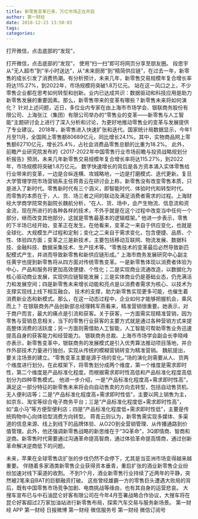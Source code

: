 ```yaml
---
title: 新零售变革已来，万亿市场正在开启
author: 第一财经
date: 2018-12-23 13:50:03
tags: 
categories: 
---
```

打开微信，点击底部的“发现”，
<!-- more -->
打开微信，点击底部的“发现”，
使用“扫一扫”即可将网页分享至朋友圈。
段思宇
从“无人超市”到“半小时送达”，从“未来厨房”到“精简供应链”，在过去一年，新零售的成长引发了消费热潮。有分析预计，未来几年，新零售交易规模年复合增长率将达115.27%，到2022年，市场规模将突破1.8万亿元。
站在这一风口之上，不少零售企业都在思考如何转型和创新。业内已达成共识：数据驱动和科技应用是助力新零售发展的重要因素。那么，新零售带来的变革有哪些？新零售未来将如何演化？
针对上述问题，近日，多位业内专家在由上海市市场学会、银联商务股份有限公司、上海张江（集团）有限公司举办的“零售业的变革——新零售与人工智能”主题研讨会上进行了深入分析和讨论，为更好地推动零售业的变革与发展提供了专业建议。
2018年，新零售进入快速扩张和迭代。国家统计局数据显示，今年1月至11月，全国网上零售额80689亿元，同比增长24.1%。其中，实物商品网上零售额62710亿元，增长25.4%，占社会消费品零售总额的比重为18.2%。
此外，前瞻产业研究院发布的《2017-2022年中国零售行业市场前瞻与投资战略规划分析报告》预测，未来几年新零售交易规模年复合增长率将达115.27%，到2022年，市场规模将突破1.8万亿元。
数字快速增长的背后是各方资本涌入实体零售给行业带来的变革，一边是合纵连横、攻城略地，一边是打磨模式、迭代更新。复旦大学管理学院市场营销系主任蒋青云在研讨会上称，新零售没有改变零售本质，只是进入了新时代。零售新时代有三个涵义，即智能时代、体验时代和转型时代。
而零售的本质在于，人、货、场三者之间的联动及满足消费者需求的过程。上海财经大学商学院常务副院长魏航分析，“在人、货、场中，会产生物流、信息流和资金流，现在所进行的各种各样的技术，不外乎就是在这个过程中改变当中任何一个部分，继而改变其他部分，这就是零售最基本的逻辑框架。”
他进一步表示，零售的下半场已经开始，变革正在发生。在他看来，变革之一来自于供应变化，也就是全球化、大规模生产过程和定制；变化之二来自于需求变化，包含便捷、品质、个性、体验四方面；变革之三是新技术，主要包括移动互联网、物流发展、数据科技、金融科技、数据采集技术、生产技术等。“零售技术的变革最后必然导致新匹配模式产生，并进而导致新零售和新供应链形成。”
上海市商务发展研究中心副主任黄宇也提到新零售将从四方面对传统零售变革。一是新零售体现以消费者体验为中心，产品和服务将更加高效便捷、个性化；二是实现商业流通改造，以数据化为核心驱动商业发展，实现供应链智能发展；三是实体商业仍是基础业态，仍充满活力和发展空间；四是新零售未来增长动能和亮点是以消费者需求为核心、以技术为支撑实现线上线下相互融合。
技术的支撑，助力新零售实现更多可能，也催生着消费新业态和新模式。那么，在这一动态过程中，企业如何才能够把握机会，乘风而上？
在银联商务产品创新部总经理韩军燕看来，精准营销很重要。她表示，对于商户而言，最大的痛点是引流和获客。关于获客，一方面需实现精准营销，因为零售与营销息息相关，当下的零售行业获客的主要方式就是通过各种营销方式来提高整体消费的活跃度；另一方面则需借助人工智能，人工智能可帮助零售业务迅速提高自身的获客能力和经营能力。
银联商务总裁、上海市市场学会副会长李晓峰亦表示，新零售变革中，银联商务的发展模式是引入优秀算法推动项目落地，并合作外部技术力量进行独创，实现从传统的模糊营销转变为精准营销。
魏航提出，要关注场景的建立。“零售变革主要是源于场的变化。”场的演化则需要从人、货两个维度进行划分。在此框架下，将零售划分成两个维度，第一个维度是需求即时性，第二个维度是产品标准化程度。而根据需求即时性高低和产品标准化程度高低划分为四种零售模式。
他进一步介绍，一是“产品标准化程度高+需求即时性高”，满足这一部分特征的新零售未来将会向自动售卖的方向去转型，包括自动售货机、无人便利店等；二是“产品标准化程度高+需求即时性低”，主要以网上销售为主，如京东、淘宝等综合电子商务平台；三是“产品标准化程度低+需求即时性高”，如“盒小马”等方便型便利店；四是“产品标准化程度低+需求即时性低”，主要是传统购物中心向体验型消费方向转型。
蒋青云则认为，新零售需实现多媒体、多渠道的信息来源、线上到线下的品牌体验、从O2O到全营销管理、从传播通路到价值管理。此外，他还强调新零售战略的新思维在于“3Q革命”，3Q即情商、智商和逆商。新零售时代需要通过沟通革命提高智商，通过体验革命提高情商，通过创新革命解决逆商低下的问题。
 
 
未来，苹果在全球零售店扩张的步伐仍然不会停下，尤其是当亚洲市场变得越来越重要。
伴随着多家酒类新零售企业获得资本垂青，重启扩张的酒业新零售企业纷纷加速对线下渠道的收割。
不到1个月，酒业新零售行业持续了近两年的平静，突然被2笔来自BAT的巨额融资打破。
这些曾经雄霸一方的零售巨头遭遇大败局的背后，既有中国零售市场竞争加剧、电商挑战等缘由，也有其自身的运营悲哀。
大搜车宣布已与中石油昆仑好客有限公司在今年4月签署战略合作协议，大搜车将在昆仑好客超过2万家加油站进行新零售布局，探索汽车交易与服务新场景。
第一财经
APP
第一财经
日报微博
第一财经
微信服务号
第一财经
微信订阅号
